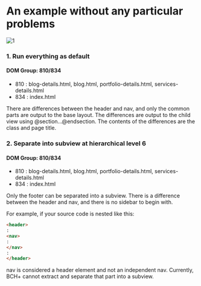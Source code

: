 # An example without any particular problems
![1](https://github.com/user-attachments/assets/64e6e08a-7e25-4a44-8056-9932593b7a40)
### 1. Run everything as default
#### DOM Group: 810/834
- 810 : blog-details.html, blog.html, portfolio-details.html, services-details.html
- 834 : index.html

There are differences between the header and nav, and only the common parts are output to the base layout. The differences are output to the child view using @section...@endsection.
The contents of the differences are the class and page title.

### 2. Separate into subview at hierarchical level 6
#### DOM Group: 810/834
- 810 : blog-details.html, blog.html, portfolio-details.html, services-details.html
- 834 : index.html

Only the footer can be separated into a subview.
There is a difference between the header and nav, and there is no sidebar to begin with.

For example, if your source code is nested like this:
```html
<header>
:
<nav>
:
</nav>
:
</header>
```
nav is considered a header element and not an independent nav. Currently, BCH+ cannot extract and separate that part into a subview.


